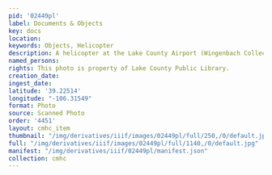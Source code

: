 ```yaml
---
pid: '02449pl'
label: Documents & Objects
key: docs
location: 
keywords: Objects, Helicopter
description: A helicopter at the Lake County Airport (Wingenbach Collection)
named_persons: 
rights: This photo is property of Lake County Public Library.
creation_date: 
ingest_date: 
latitude: '39.22514'
longitude: "-106.31549"
format: Photo
source: Scanned Photo
order: '4451'
layout: cmhc_item
thumbnail: "/img/derivatives/iiif/images/02449pl/full/250,/0/default.jpg"
full: "/img/derivatives/iiif/images/02449pl/full/1140,/0/default.jpg"
manifest: "/img/derivatives/iiif/02449pl/manifest.json"
collection: cmhc
---
```

